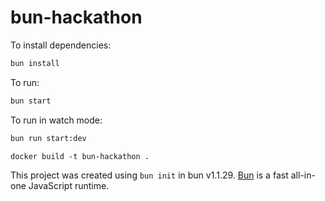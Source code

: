 # bun-hackathon

To install dependencies:

```bash
bun install
```

To run:

```bash
bun start
```

To run in watch mode:

```bash
bun run start:dev
```

```Build docker image
docker build -t bun-hackathon .
```

This project was created using `bun init` in bun v1.1.29. [Bun](https://bun.sh) is a fast all-in-one JavaScript runtime.
